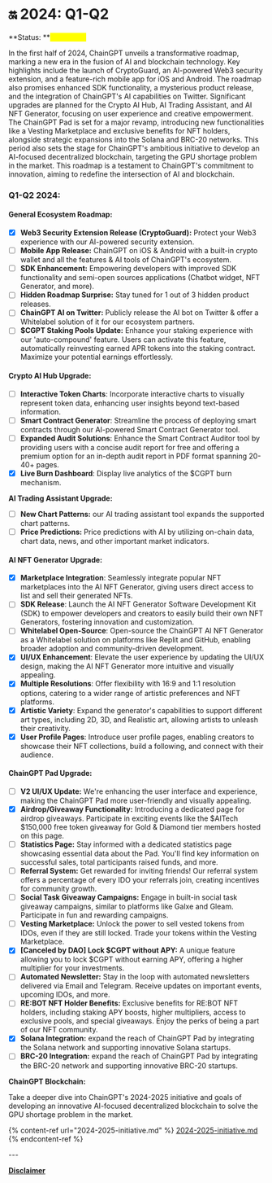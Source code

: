 # 🔛 2024: Q1-Q2

**Status: **<mark style="color:yellow;">**In Process**</mark>

In the first half of 2024, ChainGPT unveils a transformative roadmap, marking a new era in the fusion of AI and blockchain technology. Key highlights include the launch of CryptoGuard, an AI-powered Web3 security extension, and a feature-rich mobile app for iOS and Android. The roadmap also promises enhanced SDK functionality, a mysterious product release, and the integration of ChainGPT's AI capabilities on Twitter. Significant upgrades are planned for the Crypto AI Hub, AI Trading Assistant, and AI NFT Generator, focusing on user experience and creative empowerment. The ChainGPT Pad is set for a major revamp, introducing new functionalities like a Vesting Marketplace and exclusive benefits for NFT holders, alongside strategic expansions into the Solana and BRC-20 networks. This period also sets the stage for ChainGPT's ambitious initiative to develop an AI-focused decentralized blockchain, targeting the GPU shortage problem in the market. This roadmap is a testament to ChainGPT's commitment to innovation, aiming to redefine the intersection of AI and blockchain.

### **Q1-Q2 2024:**

#### **General Ecosystem Roadmap:**

* [x] **Web3 Security Extension Release (CryptoGuard):** Protect your Web3 experience with our AI-powered security extension.&#x20;
* [ ] **Mobile App Release:** ChainGPT on iOS & Android with a built-in crypto wallet and all the features & AI tools of ChainGPT's ecosystem.&#x20;
* [ ] **SDK Enhancement:** Empowering developers with improved SDK functionality and semi-open sources applications (Chatbot widget, NFT Generator, and more).
* [ ] **Hidden Roadmap Surprise:** Stay tuned for 1 out of 3 hidden product releases.
* [ ] **ChainGPT AI on Twitter:** Publicly release the AI bot on Twitter & offer a Whitelabel solution of it for our ecosystem partners.
* [ ] **$CGPT Staking Pools Update:** Enhance your staking experience with our 'auto-compound' feature. Users can activate this feature, automatically reinvesting earned APR tokens into the staking contract. Maximize your potential earnings effortlessly.

#### **Crypto AI Hub Upgrade:**

* [ ] **Interactive Token Charts**: Incorporate interactive charts to visually represent token data, enhancing user insights beyond text-based information.
* [ ] **Smart Contract Generator**: Streamline the process of deploying smart contracts through our AI-powered Smart Contract Generator tool.
* [ ] **Expanded Audit Solutions**: Enhance the Smart Contract Auditor tool by providing users with a concise audit report for free and offering a premium option for an in-depth audit report in PDF format spanning 20-40+ pages.
* [x] **Live Burn Dashboard**: Display live analytics of the $CGPT burn mechanism.

**AI Trading Assistant Upgrade:**

* [ ] **New Chart Patterns:** our AI trading assistant tool expands the supported chart patterns.
* [ ] **Price Predictions:** Price predictions with AI by utilizing on-chain data, chart data, news, and other important market indicators.

#### **AI NFT Generator Upgrade:**&#x20;

* [x] **Marketplace Integration**: Seamlessly integrate popular NFT marketplaces into the AI NFT Generator, giving users direct access to list and sell their generated NFTs.
* [ ] **SDK Release**: Launch the AI NFT Generator Software Development Kit (SDK) to empower developers and creators to easily build their own NFT Generators, fostering innovation and customization.
* [ ] **Whitelabel Open-Source**: Open-source the ChainGPT AI NFT Generator as a Whitelabel solution on platforms like Replit and GitHub, enabling broader adoption and community-driven development.
* [x] **UI/UX Enhancement**: Elevate the user experience by updating the UI/UX design, making the AI NFT Generator more intuitive and visually appealing.
* [x] **Multiple Resolutions**: Offer flexibility with 16:9 and 1:1 resolution options, catering to a wider range of artistic preferences and NFT platforms.
* [x] **Artistic Variety**: Expand the generator's capabilities to support different art types, including 2D, 3D, and Realistic art, allowing artists to unleash their creativity.
* [x] **User Profile Pages**: Introduce user profile pages, enabling creators to showcase their NFT collections, build a following, and connect with their audience.

#### **ChainGPT Pad Upgrade:**&#x20;

* [ ] **V2 UI/UX Update:** We're enhancing the user interface and experience, making the ChainGPT Pad more user-friendly and visually appealing.
* [x] **Airdrop/Giveaway Functionality:** Introducing a dedicated page for airdrop giveaways. Participate in exciting events like the $AITech $150,000 free token giveaway for Gold & Diamond tier members hosted on this page.
* [ ] **Statistics Page:** Stay informed with a dedicated statistics page showcasing essential data about the Pad. You'll find key information on successful sales, total participants raised funds, and more.
* [ ] **Referral System:** Get rewarded for inviting friends! Our referral system offers a percentage of every IDO your referrals join, creating incentives for community growth.
* [ ] **Social Task Giveaway Campaigns:** Engage in built-in social task giveaway campaigns, similar to platforms like Galxe and Gleam. Participate in fun and rewarding campaigns.
* [ ] **Vesting Marketplace:** Unlock the power to sell vested tokens from IDOs, even if they are still locked. Trade your tokens within the Vesting Marketplace.
* [x] **\[Canceled by DAO] Lock $CGPT without APY:** A unique feature allowing you to lock $CGPT without earning APY, offering a higher multiplier for your investments.
* [ ] **Automated Newsletter:** Stay in the loop with automated newsletters delivered via Email and Telegram. Receive updates on important events, upcoming IDOs, and more.
* [ ] **RE:BOT NFT Holder Benefits:** Exclusive benefits for RE:BOT NFT holders, including staking APY boosts, higher multipliers, access to exclusive pools, and special giveaways. Enjoy the perks of being a part of our NFT community.&#x20;
* [x] **Solana Integration:** expand the reach of ChainGPT Pad by integrating the Solana network and supporting innovative Solana startups.
* [ ] **BRC-20 Integration:** expand the reach of ChainGPT Pad by integrating the BRC-20 network and supporting innovative BRC-20 startups.

**ChainGPT Blockchain:**

Take a deeper dive into ChainGPT's 2024-2025 initiative and goals of developing an innovative AI-focused decentralized blockchain to solve the GPU shortage problem in the market.&#x20;

{% content-ref url="2024-2025-initiative.md" %}
[2024-2025-initiative.md](2024-2025-initiative.md)
{% endcontent-ref %}

\---

[**Disclaimer**](../../misc/legal-docs/disclaimer.md)
